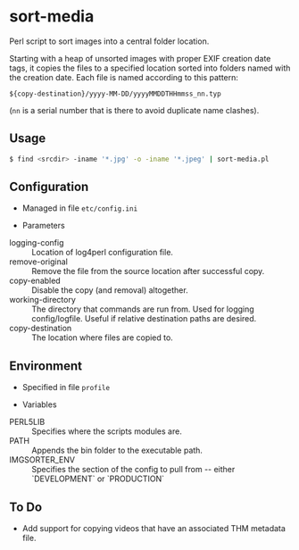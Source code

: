 # sort-media

Perl script to sort images into a central folder location.

Starting with a heap of unsorted images with proper EXIF creation date tags, it copies the files to a specified location sorted into folders named with the creation date. Each file is named according to this pattern:

`${copy-destination}/yyyy-MM-DD/yyyyMMDDTHHmmss_nn.typ`

(`nn` is a serial number that is there to avoid duplicate name clashes).

## Usage

  ```bash
  $ find <srcdir> -iname '*.jpg' -o -iname '*.jpeg' | sort-media.pl
  ```
    
## Configuration

* Managed in file `etc/config.ini`

* Parameters
<dl>
<dt>logging-config</dt>
<dd>Location of log4perl configuration file.</dd>
<dt>remove-original</dt>
<dd>Remove the file from the source location after successful copy.</dd>
<dt>copy-enabled</dt>
<dd>Disable the copy (and removal) altogether.</dd>
<dt>working-directory</dt>
<dd>The directory that commands are run from. Used for logging config/logfile. Useful if relative destination paths are desired.</dd>
<dt>copy-destination</dt>
<dd>The location where files are copied to.</dd>
</dl>

## Environment

* Specified in file `profile`

* Variables
<dl>
<dt>PERL5LIB</dt>
<dd>Specifies where the scripts modules are.</dd>
<dt>PATH</dt>
<dd>Appends the bin folder to the executable path.</dd>
<dt>IMGSORTER_ENV</dt>
<dd>Specifies the section of the config to pull from -- either `DEVELOPMENT` or `PRODUCTION`</dd>
</dl>

## To Do

* Add support for copying videos that have an associated THM metadata file.
